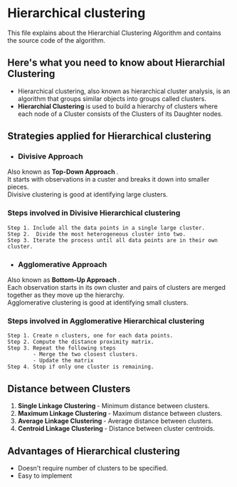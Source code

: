 # Hierarchical clustering
This file explains about the Hierarchial Clustering Algorithm and contains the source code of the algorithm.
## Here's what you need to know about Hierarchial Clustering
  - Hierarchical clustering, also known as hierarchical cluster analysis, is an algorithm that groups similar objects into groups called clusters.
  - <B> Hierarchial Clustering </B> is used to build a hierarchy of clusters where each node of a Cluster consists of the Clusters of its Daughter nodes.
## Strategies applied for Hierarchical clustering

  * ### <B> Divisive Approach </B> <br>
  Also known as  <B> Top-Down Approach </B> . <br>
  It starts with observations in a custer and breaks it down into smaller pieces. <br>
  Divisive clustering is good at identifying large clusters. <br>
  
  ### Steps involved in Divisive Hierarchical clustering
    Step 1. Include all the data points in a single large cluster.
    Step 2.  Divide the most heterogeneous cluster into two.
    Step 3. Iterate the process until all data points are in their own cluster.
  
  * ### <B> Agglomerative Approach </B> <br>
  Also known as <B> Bottom-Up Approach </B> . <br>
  Each observation starts in its own cluster and pairs of clusters are merged together as they move up the hierarchy. <br>
  Agglomerative clustering is good at identifying small clusters. <br>
  
   ### Steps involved in Agglomerative Hierarchical clustering
    Step 1. Create n clusters, one for each data points.
    Step 2. Compute the distance proximity matrix. 
    Step 3. Repeat the following steps 
            - Merge the two closest clusters.
            - Update the matrix
    Step 4. Stop if only one cluster is remaining.
    
## Distance between Clusters
  1. <B> Single Linkage Clustering </B>   - Minimum distance between clusters.
  2. <B> Maximum Linkage Clustering </B>  - Maximum distance between clusters.
  3. <B> Average Linkage Clustering </B>  - Average distance between clusters.
  4. <B> Centroid Linkage Clustering </B> - Distance between cluster centroids.
 
 ## Advantages of Hierarchical clustering
   - Doesn't require number of clusters to be specified.
   - Easy to implement
